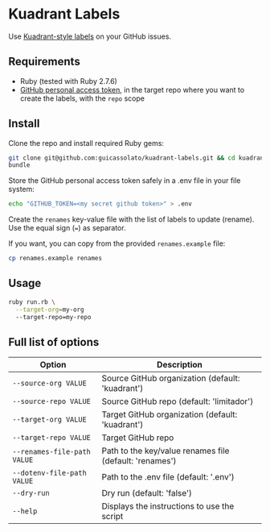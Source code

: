 # Kuadrant Labels

Use [Kuadrant-style labels](https://github.com/Kuadrant/limitador/labels) on your GitHub issues.

## Requirements

- Ruby (tested with Ruby 2.7.6)
- [GitHub personal access token](https://github.com/settings/tokens), in the target repo where you want to create the labels, with the `repo` scope

## Install

Clone the repo and install required Ruby gems:

```sh
git clone git@github.com:guicassolato/kuadrant-labels.git && cd kuadrant-labels
bundle
```

Store the GitHub personal access token safely in a .env file in your file system:

```sh
echo "GITHUB_TOKEN=<my secret github token>" > .env
```

Create the `renames` key-value file with the list of labels to update (rename). Use the equal sign (`=`) as separator.

If you want, you can copy from the provided `renames.example` file:

```sh
cp renames.example renames
```

## Usage

```sh
ruby run.rb \
  --target-org=my-org
  --target-repo=my-repo
```

## Full list of options

| Option                      | Description                                             |
|-----------------------------|---------------------------------------------------------|
| `--source-org VALUE`        | Source GitHub organization (default: 'kuadrant')        |
| `--source-repo VALUE`       | Source GitHub repo (default: 'limitador')               |
| `--target-org VALUE`        | Target GitHub organization (default: 'kuadrant')        |
| `--target-repo VALUE`       | Target GitHub repo                                      |
| `--renames-file-path VALUE` | Path to the key/value renames file (default: 'renames') |
| `--dotenv-file-path VALUE`  | Path to the .env file (default: '.env')                 |
| `--dry-run`                 | Dry run (default: 'false')                              |
| `--help`                    | Displays the instructions to use the script             |
